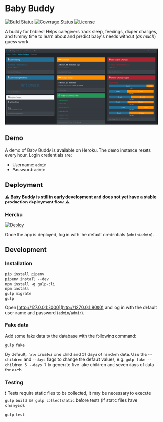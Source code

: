 # Baby Buddy

[![Build Status](https://travis-ci.org/cdubz/babybuddy.svg?branch=master)](https://travis-ci.org/cdubz/babybuddy)
[![Coverage Status](https://coveralls.io/repos/github/cdubz/babybuddy/badge.svg?branch=master)](https://coveralls.io/github/cdubz/babybuddy?branch=master)
[![License](https://img.shields.io/badge/License-BSD%202--Clause-orange.svg)](https://opensource.org/licenses/BSD-2-Clause)

A buddy for babies! Helps caregivers track sleep, feedings, diaper changes, and
tummy time to learn about and predict baby's needs without (*as much*) guess 
work.

![Baby Buddy](screenshot.png)

## Demo

A [demo of Baby Buddy](https://babybuddy.herokuapp.com) is available on Heroku.
The demo instance resets every hour. Login credentials are:

- Username: `admin`
- Password: `admin`

## Deployment

**:warning: Baby Buddy is still in early development and does not yet have a 
stable production deployment flow. :warning:**

### Heroku

[![Deploy](https://www.herokucdn.com/deploy/button.svg)](https://heroku.com/deploy)

Once the app is deployed, log in with the default credentials (`admin`/`admin`).

## Development

### Installation

```
pip install pipenv
pipenv install --dev
npm install -g gulp-cli
npm install
gulp migrate
gulp
```

Open [http://127.0.0.1:8000](http://127.0.0.1:8000) and log in with the default
user name and password (`admin`/`admin`).

### Fake data

Add some fake data to the database with the following command:

```
gulp fake
```

By default, ``fake`` creates one child and 31 days of random data. Use the 
``--children`` and ``--days`` flags to change the default values, e.g. 
``gulp fake --children 5 --days 7`` to generate five fake children and seven
days of data for each.

### Testing

:exclamation: Tests require static files to be collected, it may be necessary 
to execute ``gulp build && gulp collectstatic`` before tests (if static files 
have changed).

```
gulp test
```
